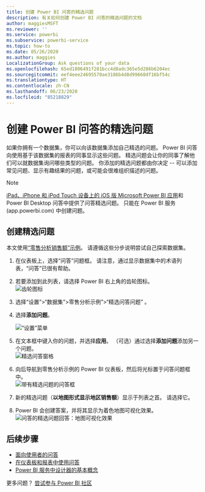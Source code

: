 ```yaml
---
title: 创建 Power BI 问答的精选问题
description: 有关如何创建 Power BI 问答的精选问题的文档
author: maggiesMSFT
ms.reviewer: ''
ms.service: powerbi
ms.subservice: powerbi-service
ms.topic: how-to
ms.date: 05/26/2020
ms.author: maggies
LocalizationGroup: Ask questions of your data
ms.openlocfilehash: 65ed1806491f281bcc4d8adc365e5d286b6204ec
ms.sourcegitcommit: eef4eee24695570ae3186b4d8d99660df16bf54c
ms.translationtype: HT
ms.contentlocale: zh-CN
ms.lasthandoff: 06/23/2020
ms.locfileid: "85218829"
---
```

# <a name="create-featured-questions-for-power-bi-qa"></a>创建 Power BI 问答的精选问题
如果你拥有一个数据集，你可以向该数据集添加自己精选的问题。 Power BI 问答向使用基于该数据集的报表的同事显示这些问题。  精选问题会让你的同事了解他们可以就数据集询问哪些类型的问题。 你添加的精选问题都由你决定 -- 可以添加常见问题、显示有趣结果的问题，或可能会很难组织描述的问题。


> [!NOTE]
> [iPad、iPhone 和 iPod Touch 设备上的 iOS 版 Microsoft Power BI 应用](../consumer/mobile/mobile-apps-ios-qna.md)和 Power BI Desktop 问答中提供了问答精选问题。 只能在 Power BI 服务 (app.powerbi.com) 中创建问题。
> 

## <a name="create-a-featured-question"></a>创建精选问题

本文使用[“零售分析销售额”示例](sample-datasets.md)。 请遵循这些分步说明尝试自己探索数据集。

1. 在仪表板上，选择“问答”问题框。   请注意，通过显示数据集中的术语列表，“问答”已很有帮助。
2. 若要添加到此列表，请选择 Power BI 右上角的齿轮图标。  
   ![齿轮图标](media/service-q-and-a-create-featured-questions/pbi_gearicon2.jpg)
3. 选择“设置”&gt;“数据集”&gt;零售分析示例”&gt;“精选问答问题”   。  
4. 选择**添加问题**。
   
   ![“设置”菜单](media/service-q-and-a-create-featured-questions/power-bi-settings.png)
5. 在文本框中键入你的问题，并选择**应用**。   （可选）通过选择**添加问题**添加另一个问题。  
   ![精选问答窗格](media/service-q-and-a-create-featured-questions/power-bi-type-featured-question.png)
6. 向后导航到零售分析示例的 Power BI 仪表板，然后将光标置于问答问题框中。   
   ![带有精选问题的问答框](media/service-q-and-a-create-featured-questions/power-bi-qna-featured-question-to-start.png)
7. 新的精选问题（**以地图形式显示地区销售额**）显示于列表之首。 请选择它。  
8. Power BI 会创建答案，并将其显示为着色地图可视化效果。  
   ![问答的精选问题回答：地图可视化效果](media/service-q-and-a-create-featured-questions/power-bi-qna-featured-question.png)

## <a name="next-steps"></a>后续步骤

- [面向使用者的问答](../consumer/end-user-q-and-a.md)  
- [在仪表板和报表中使用问答](power-bi-tutorial-q-and-a.md)  
- [Power BI 服务中设计器的基本概念](../fundamentals/service-basic-concepts.md)  

更多问题？ [尝试参与 Power BI 社区](https://community.powerbi.com/)
